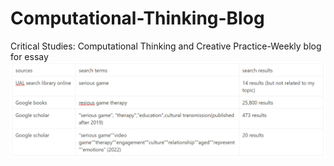 # Computational-Thinking-Blog
Critical Studies: Computational Thinking and Creative Practice-Weekly blog for essay
![image](https://github.com/YiningJenny/Computational-Thinking-Blog/blob/main/searchList.png)
